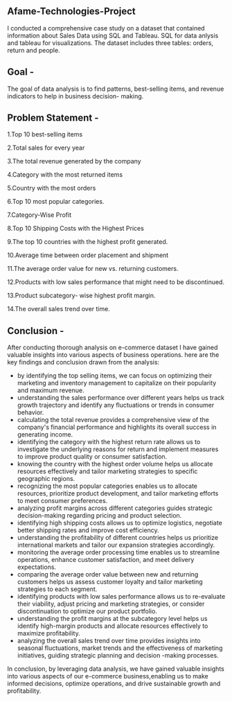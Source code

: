 ## Afame-Technologies-Project
I conducted a comprehensive case study on a dataset that contained information about Sales Data using SQL and Tableau. SQL for data anlysis and tableau for visualizations. The dataset includes three tables: orders, return and people.

## Goal - 
The goal of data analysis is to find patterns, best-selling items, and revenue indicators to help in business decision-
making.

## Problem Statement - 
1.Top 10 best-selling items

2.Total sales for every year
 
3.The total revenue generated by the company

4.Category with the most returned items

5.Country with the most orders

6.Top 10 most popular categories.

7.Category-Wise Profit

8.Top 10 Shipping Costs with the Highest Prices

9.The top 10 countries with the highest profit generated.

10.Average time between order placement and shipment

11.The average order value for new vs. returning customers.
    
12.Products with low sales performance that might need to be discontinued.
  
13.Product subcategory- wise highest profit margin.

14.The overall sales trend over time.

## Conclusion - 
After conducting thorough analysis on e-commerce dataset I have gained valuable insights into various aspects of business operations. here are the key findings and conclusion drawn from the analysis:

* by identifying the top selling items, we can focus on optimizing their marketing and inventory management to capitalize on their popularity and maximum revenue.
* understanding the sales performance over different years helps us track growth trajectory and identify any fluctuations or trends in consumer behavior.
* calculating the total revenue provides a comprehensive view of the company's financial performance and highlights its overall success in generating income.
* identifying the category with the highest return rate allows us to investigate the underlying reasons for return and implement measures to improve product quality or consumer satisfaction.
* knowing the country with the highest order volume helps us allocate resources effectively and tailor marketing strategies to specific geographic regions.
* recognizing the most popular categories enables us to allocate resources, prioritize product development, and tailor marketing efforts to meet consumer preferences.
* analyzing profit margins across different categories guides strategic decision-making regarding pricing and product selection.
* identifying high shipping costs allows us to optimize logistics, negotiate better shipping rates and improve cost efficiency.
* understanding the profitability of different countries helps us prioritize international markets and tailor our expansion strategies accordingly.
* monitoring the average order processing time enables us to streamline operations, enhance customer satisfaction, and meet delivery expectations.
* comparing the average order value between new and returning customers helps us assess customer loyalty and tailor marketing strategies to each segment.
* identifying products with low sales performance allows us to re-evaluate their viability, adjust pricing and marketing strategies, or consider discontinuation to optimize our product portfolio.
* understanding the profit margins at the subcategory level helps us identify high-margin products and allocate resources effectively to maximize profitability.
* analyzing the overall sales trend over time provides insights into seasonal fluctuations, market trends and the effectiveness of marketing initiatives, guiding strategic planning and decision -making processes.

In conclusion, by leveraging data analysis, we have gained valuable insights into various aspects of our e-commerce business,enabling us to make informed decisions, optimize operations, and drive sustainable growth and profitability.
